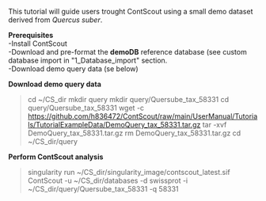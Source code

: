 This tutorial will guide users trought ContScout using a small demo dataset derived from *Quercus suber*.

**Prerequisites**  
-Install ContScout   
-Download and pre-format the **demoDB** reference database (see custom database import in "1_Database_import" section.  
-Download demo query data (se below)

**Download demo query data**
>cd ~/CS_dir 
>mkdir query 
>mkdir query/Quersube_tax_58331 
>cd query/Quersube_tax_58331 
>wget -c https://github.com/h836472/ContScout/raw/main/UserManual/Tutorials/TutorialExampleData/DemoQuery_tax_58331.tar.gz 
>tar -xvf DemoQuery_tax_58331.tar.gz 
>rm DemoQuery_tax_58331.tar.gz 
>cd ~/CS_dir/query 

**Perform ContScout analysis**  
>singularity run ~/CS_dir/singularity_image/contscout_latest.sif ContScout -u ~/CS_dir/databases -d swissprot -i ~/CS_dir/query/Quersube_tax_58331 -q 58331
